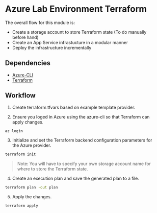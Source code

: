 # Azure Lab Environment Terraform

<!-- ![Alt text](docs/AWS-ECS-Blue-Green.jpeg?raw=true) -->


The overall flow for this module is:

* Create a storage account to store Terraform state (To do manually before hand)
* Create an App Service infrastucture in a modular manner
* Deploy the infrastructure incrementally

## Dependencies

* [Azure-CLI](https://docs.microsoft.com/en-us/cli/azure/install-azure-cli)
* [Terraform](https://www.terraform.io/downloads.html)

## Workflow

1. Create terraform.tfvars based on example template provider.

2. Ensure you loged in Azure using the azure-cli so that Terraform can apply changes.

```sh
az login
```

3. Initialize and set the Terraform backend configuration parameters for the Azure provider.

```sh
terraform init
```

> Note: You will have to specify your own storage account name for where to store the Terraform state.

4. Create an execution plan and save the generated plan to a file.

```sh
terraform plan -out plan
```

5. Apply the changes.

```sh
terraform apply
```